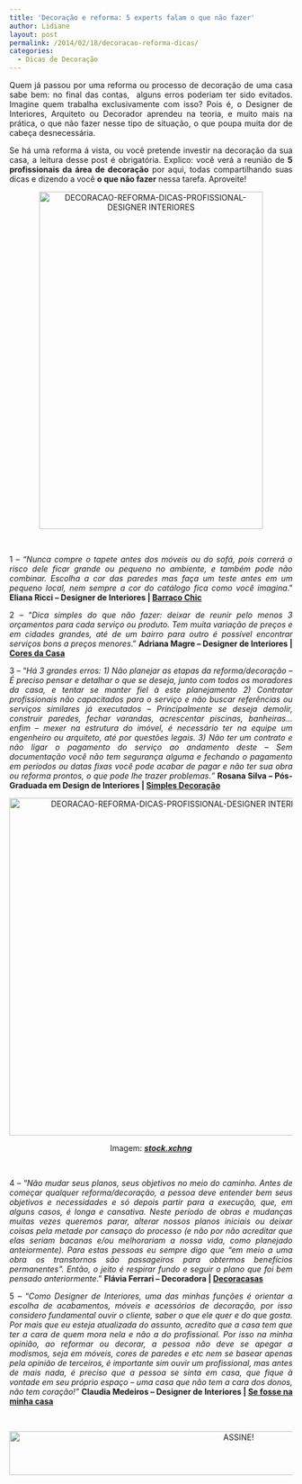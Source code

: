 ```yaml
---
title: 'Decoração e reforma: 5 experts falam o que não fazer'
author: Lidiane
layout: post
permalink: /2014/02/18/decoracao-reforma-dicas/
categories:
  - Dicas de Decoração
---
```

<p style="text-align: justify;">
  Quem já passou por uma reforma ou processo de decoração de uma casa sabe bem: no final das contas,  alguns erros poderiam ter sido evitados. Imagine quem trabalha exclusivamente com isso? Pois é, o Designer de Interiores, Arquiteto ou Decorador aprendeu na teoria, e muito mais na prática, o que não fazer nesse tipo de situação, o que poupa muita dor de cabeça desnecessária.
</p>

<p style="text-align: justify;">
  Se há uma reforma á vista, ou você pretende investir na decoração da sua casa, a leitura desse post é obrigatória. Explico: você verá a reunião de <strong>5 profissionais da área de decoração</strong> por aqui, todas compartilhando suas dicas e dizendo a você <strong>o que não fazer</strong> nessa tarefa. Aproveite!
</p>

<!--more-->

<p align="center">
  <a href="https://www.trololodemulher.com.br/2014/02/DECORACAO-REFORMA-DICAS-PROFISSIONAL-DESIGNER-INTERIORES.png"><img class="alignnone size-full wp-image-9933" src="https://www.trololodemulher.com.br/2014/02/DECORACAO-REFORMA-DICAS-PROFISSIONAL-DESIGNER-INTERIORES.png" alt="DECORACAO-REFORMA-DICAS-PROFISSIONAL-DESIGNER INTERIORES" width="398" height="600" /></a>
</p>

&nbsp;

<p style="text-align: justify;">
  1 – “<em>Nunca compre o tapete antes dos móveis ou do sofá, pois correrá o risco dele ficar grande ou pequeno no ambiente, e também pode não combinar. Escolha a cor das paredes mas faça um teste antes em um pequeno local, nem sempre a cor do catálogo fica como você imagina</em>.” <strong>Eliana Ricci – Designer de Interiores | </strong><a href="http://barraco-chic.blogspot.com.br/" target="_blank" rel="noopener noreferrer"><strong>Barraco Chic</strong></a>
</p>

<p style="text-align: justify;">
  2 – “<em>Dica simples do que não fazer: deixar de reunir pelo menos 3 orçamentos para cada serviço ou produto. Tem muita variação de preços e em cidades grandes, até de um bairro para outro é possível encontrar serviços bons a preços menores</em>.” <strong>Adriana Magre – Designer de Interiores | </strong><a href="http://www.coresdacasa.com.br/" target="_blank" rel="noopener noreferrer"><strong>Cores da Casa</strong></a>
</p>

<p style="text-align: justify;">
  3 – “<em>Há 3 grandes erros: 1) Não planejar as etapas da reforma/decoração &#8211; É preciso pensar e detalhar o que se deseja, junto com todos os moradores da casa, e tentar se manter fiel à este planejamento 2) Contratar profissionais não capacitados para o serviço e não buscar referências ou serviços similares já executados &#8211; Principalmente se deseja demolir, construir paredes, fechar varandas, acrescentar piscinas, banheiras&#8230;enfim &#8211; mexer na estrutura do imóvel, é necessário ter na equipe um engenheiro ou arquiteto, até por questões legais. 3) Não ter um contrato e não ligar o pagamento do serviço ao andamento deste &#8211; Sem documentação você não tem segurança alguma e fechando o pagamento em períodos ou datas fixas você pode acabar de pagar e não ter sua obra ou reforma prontos, o que pode lhe trazer problemas</em>.<em>”</em> <strong>Rosana Silva – Pós-Graduada em Design de Interiores | </strong><a href="http://www.simplesdecoracao.com.br/" target="_blank" rel="noopener noreferrer"><strong>Simples Decoração</strong></a>
</p>

<p align="center">
  <a href="https://www.trololodemulher.com.br/2014/02/DEORACAO-REFORMA-DICAS-PROFISSIONAL-DESIGNER-INTERIORES.jpg"><img class="alignnone size-full wp-image-9934" src="https://www.trololodemulher.com.br/2014/02/DEORACAO-REFORMA-DICAS-PROFISSIONAL-DESIGNER-INTERIORES.jpg" alt="DEORACAO-REFORMA-DICAS-PROFISSIONAL-DESIGNER INTERIORES" width="600" height="600" /></a>
</p>

<p style="text-align: center;">
  Imagem: <strong><em><a href="http://www.sxc.hu/" target="_blank" rel="noopener noreferrer">stock.xchng</a></em></strong>
</p>

&nbsp;

<p style="text-align: justify;">
  4 – “<em>Não mudar seus planos, seus objetivos no meio do caminho. Antes de começar qualquer reforma/decoração, a pessoa deve entender bem seus objetivos e necessidades e só depois partir para a execução, que, em alguns casos, é longa e cansativa. Neste período de obras e mudanças muitas vezes queremos parar, alterar nossos planos iniciais ou deixar coisas pela metade por cansaço do processo (e não por não acreditar que elas seriam bacanas e/ou melhorariam a nossa vida, como planejado anteiormente). Para estas pessoas eu sempre digo que &#8220;em meio a uma obra os transtornos são passageiros para obtermos benefícios permanentes&#8221;. Então, o jeito é respirar fundo e seguir o plano que foi bem pensado anteriormente</em>.” <strong>Flávia Ferrari – Decoradora | </strong><a href="http://www.decoracasas.com.br/" target="_blank" rel="noopener noreferrer"><strong>Decoracasas</strong></a>
</p>

<p style="text-align: justify;">
  5 – “<em>Como Designer de Interiores, uma das minhas funções é orientar a escolha de acabamentos, móveis e acessórios de decoração, por isso considero fundamental ouvir o cliente, saber o que ele quer e do que gosta. Por mais que eu esteja atualizada do assunto, acredito que a casa tem que ter a cara de quem mora nela e não a do profissional. Por isso na minha opinião, ao reformar ou decorar, a pessoa não deve se apegar a modismos, seja em móveis, cores de paredes e etc nem se basear apenas pela opinião de terceiros, é importante sim ouvir um profissional, mas antes de mais nada, é preciso que a pessoa se sinta em casa, que fique à vontade em seu próprio espaço – uma casa que não tem a cara dos donos, não tem coração!”</em> <strong>Claudia Medeiros – Designer de Interiores | </strong><a href="http://sefossenaminhacasa.com.br/" target="_blank" rel="noopener noreferrer"><strong>Se fosse na minha casa</strong></a>
</p>

&nbsp;

<p align="center">
  <a href="http://feedburner.google.com/fb/a/mailverify?uri=blogBichaFemea&loc=en_US" target="_blank" rel="noopener noreferrer"><img class="alignnone size-full wp-image-10439" src="https://www.trololodemulher.com.br/2014/09/ASSINE.png" alt="ASSINE!" width="800" height="78" /></a>
</p>
